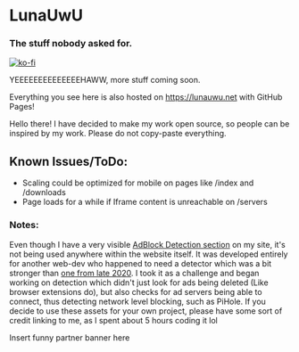 # LunaUwU
### The stuff nobody asked for.
[![ko-fi](https://ko-fi.com/img/githubbutton_sm.svg)](https://ko-fi.com/L4L7DX3VR)

YEEEEEEEEEEEEEEHAWW, more stuff coming soon.

Everything you see here is also hosted on https://lunauwu.net with GitHub Pages!

Hello there! I have decided to make my work open source, so people can be inspired by my work.
Please do not copy-paste everything.


## Known Issues/ToDo:
* Scaling could be optimized for mobile on pages like /index and /downloads
* Page loads for a while if Iframe content is unreachable on /servers


### Notes:
Even though I have a very visible [AdBlock Detection section](https://github.com/ImLunaUwU/imlunauwu.github.io/tree/main/adblockdetection) on my site, it's not being used anywhere within the website itself.
It was developed entirely for another web-dev who happened to need a detector which was a bit stronger than [one from late 2020](https://www.npmjs.com/package/just-detect-adblock).
I took it as a challenge and began working on detection which didn't just look for ads being deleted (Like browser extensions do), but also checks for ad servers being able to connect, thus detecting network level blocking, such as PiHole.
If you decide to use these assets for your own project, please have some sort of credit linking to me, as I spent about 5 hours coding it lol

Insert funny partner banner here
